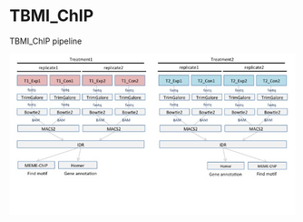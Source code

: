 # TBMI_ChIP
TBMI_ChIP pipeline


![alt tag](https://github.com/tcchenbtx/TBMI_ChIP/blob/master/overview.jpg)
